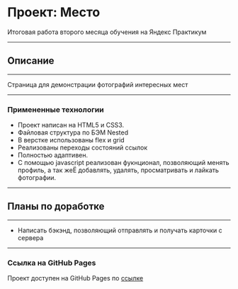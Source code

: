 # Проект: Место
Итоговая работа второго месяца обучения на Яндекс Практикум

---
## Описание
----

Страница для демонстрации фотографий интересных мест

---
  ### Примененные технологии

* Проект написан на HTML5 и CSS3.
* Файловая структура по БЭМ Nested
* В верстке использованы flex и grid
* Реализованы переходы состояний ссылок
* Полностью адаптивен.
* С помощью javascript реализован фукнционал, позволяющий менять профиль, а так жеЁ добавлять, удалять, просматривать и лайкать фотографии.

---
## Планы по доработке

---

- Написать бэкэнд, позволяющий отправлять и получать карточки с сервера

---
### Ссылка на GitHub Pages

Проект доступен на GitHub Pages по [ссылке](https://sobolefff.github.io/mesto-project/ "Проект: Место Russia")